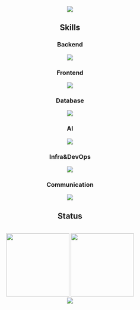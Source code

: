 

<div align="center">
  <img src="https://capsule-render.vercel.app/api?type=waving&color=gradient&customColorList=22&height=200&section=header&text=Jaemoon's%20Github&animation=fadeIn&fontSize=50&fontColor=ffffff&fontAlignY=38" />
</div>
<div align="center">
  <p><h2>Skills</h2></p>
  <p><h3>Backend</h3></p>
  <p align="center">
    <img src="https://skillicons.dev/icons?i=java,spring,python,fastapi,express&theme=light" />
  </p>
  <p><h3>Frontend</h3></p>
  <p align="center">
    <img src="https://skillicons.dev/icons?i=html,css,js,vue,react,nextjs&theme=light" />
  </p>
  <p><h3>Database</h3></p>
  <p align="center">
    <img src="https://skillicons.dev/icons?i=mysql,mongo,redis,firebase&theme=light" />
  </p>
  <p><h3>AI</h3></p>
  <p align="center">
    <img src="https://skillicons.dev/icons?i=tensorflow,opencv&theme=light" />
  </p>
  <p><h3>Infra&DevOps</h3></p>
  <p align="center">
    <img src="https://skillicons.dev/icons?i=aws,ubuntu,docker,nginx,rabbitmq&theme=light" />
  </p>
  <p><h3>Communication</h3></p>
  <p align="center">
    <img src="https://skillicons.dev/icons?i=git,gitlab,figma,discord,notion,postman&theme=light" />
  </p>
</div>

<div align="center">
  <p><h2>Status</h2></p>
  </br>
  <img height=170 src="https://github-readme-stats.vercel.app/api/top-langs/?username=jaemoon99&theme=light&layout=compact" />
  <img height=170 src="https://github-readme-stats.vercel.app/api?username=jaemoon99&layout=compact" />
</div>
<div align="center">
  <img src="https://capsule-render.vercel.app/api?type=waving&color=gradient&customColorList=22&height=200&section=footer" />
</div>
